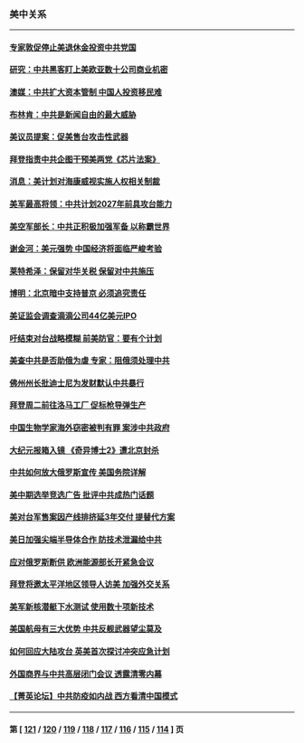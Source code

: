 ### 美中关系
---
#### [专家敦促停止美退休金投资中共党国](../../pages/nf1412576/n13727289.md) 
#### [研究：中共黑客盯上美欧亚数十公司商业机密](../../pages/nf1412576/n13727250.md) 
#### [澳媒：中共扩大资本管制 中国人投资移民难](../../pages/nf1412576/n13727233.md) 
#### [布林肯：中共是新闻自由的最大威胁](../../pages/nf1412576/n13727223.md) 
#### [美议员提案：促美售台攻击性武器](../../pages/nf1412576/n13726992.md) 
#### [拜登指责中共企图干预美两党《芯片法案》](../../pages/nf1412576/n13727200.md) 
#### [消息：美计划对海康威视实施人权相关制裁](../../pages/nf1412576/n13727090.md) 
#### [美军最高将领：中共计划2027年前具攻台能力](../../pages/nf1412576/n13726790.md) 
#### [美空军部长：中共正积极加强军备 以称霸世界](../../pages/nf1412576/n13726877.md) 
#### [谢金河：美元强势 中国经济将面临严峻考验](../../pages/nf1412576/n13726667.md) 
#### [莱特希泽：保留对华关税 保留对中共施压](../../pages/nf1412576/n13726477.md) 
#### [博明：北京暗中支持普京 必须追究责任](../../pages/nf1412576/n13726270.md) 
#### [美证监会调查滴滴公司44亿美元IPO](../../pages/nf1412576/n13726424.md) 
#### [吁结束对台战略模糊 前美防官：要有个计划](../../pages/nf1412576/n13726430.md) 
#### [美查中共是否助俄为虐 专家：阻俄须处理中共](../../pages/nf1412576/n13726267.md) 
#### [佛州州长批迪士尼为发财默认中共暴行](../../pages/nf1412576/n13726276.md) 
#### [拜登周二前往洛马工厂 促标枪导弹生产](../../pages/nf1412576/n13726182.md) 
#### [中国生物学家海外窃密被判有罪 案涉中共政府](../../pages/nf1412576/n13726188.md) 
#### [大纪元报箱入镜 《奇异博士2》遭北京封杀](../../pages/nf1412576/n13725845.md) 
#### [中共如何放大俄罗斯宣传 美国务院详解](../../pages/nf1412576/n13725728.md) 
#### [美中期选举竞选广告 批评中共成热门话题](../../pages/nf1412576/n13725722.md) 
#### [美对台军售案因产线排挤延3年交付 提替代方案](../../pages/nf1412576/n13725597.md) 
#### [美日加强尖端半导体合作 防技术泄漏给中共](../../pages/nf1412576/n13725683.md) 
#### [应对俄罗斯断供 欧洲能源部长开紧急会议](../../pages/nf1412576/n13725524.md) 
#### [拜登将邀太平洋地区领导人访美 加强外交关系](../../pages/nf1412576/n13725266.md) 
#### [美军新核潜艇下水测试  使用数十项新技术](../../pages/nf1412576/n13724976.md) 
#### [美国航母有三大优势 中共反舰武器望尘莫及](../../pages/nf1412576/n13710322.md) 
#### [如何回应大陆攻台 英美首次探讨冲突应急计划](../../pages/nf1412576/n13724432.md) 
#### [外国商界与中共高层闭门会议 透露清零内幕](../../pages/nf1412576/n13724312.md) 
#### [【菁英论坛】中共防疫如内战 西方看清中国模式](../../pages/nf1412576/n13724211.md) 

---
#### 第 [ [121](./121.md) / [120](./120.md) / [119](./119.md) / [118](./118.md) / [117](./117.md) / [116](./116.md) / [115](./115.md) / [114](./114.md) ] 页
